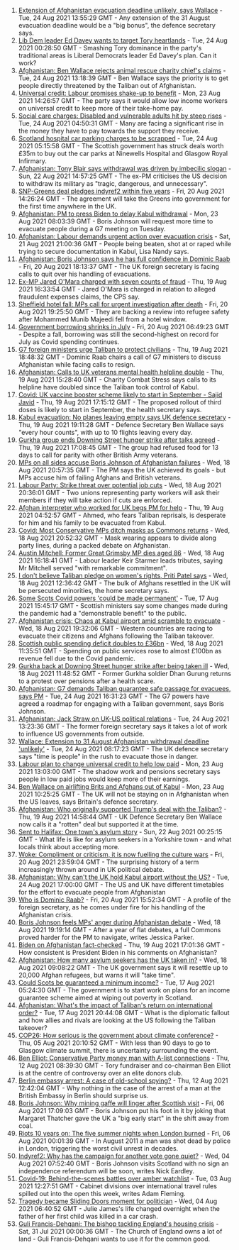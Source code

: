 1. [Extension of Afghanistan evacuation deadline unlikely, says Wallace](https://www.bbc.co.uk/news/uk-58312134?at_medium=RSS&at_campaign=KARANGA) - Tue, 24 Aug 2021 13:55:29 GMT - Any extension of the 31 August evacuation deadline would be a "big bonus", the defence secretary says.
2. [Lib Dem leader Ed Davey wants to target Tory heartlands](https://www.bbc.co.uk/news/uk-politics-58306872?at_medium=RSS&at_campaign=KARANGA) - Tue, 24 Aug 2021 00:28:50 GMT - Smashing Tory dominance in the party's traditional areas is Liberal Democrats leader Ed Davey's plan. Can it work?
3. [Afghanistan: Ben Wallace rejects animal rescue charity chief's claims](https://www.bbc.co.uk/news/uk-politics-58318898?at_medium=RSS&at_campaign=KARANGA) - Tue, 24 Aug 2021 13:18:39 GMT - Ben Wallace says the priority is to get people directly threatened by the Taliban out of Afghanistan.
4. [Universal credit: Labour promises shake-up to benefit](https://www.bbc.co.uk/news/uk-politics-58304242?at_medium=RSS&at_campaign=KARANGA) - Mon, 23 Aug 2021 14:26:57 GMT - The party says it would allow low income workers on universal credit to keep more of their take-home pay.
5. [Social care charges: Disabled and vulnerable adults hit by steep rises](https://www.bbc.co.uk/news/uk-58259678?at_medium=RSS&at_campaign=KARANGA) - Tue, 24 Aug 2021 04:50:31 GMT - Many are facing a significant rise in the money they have to pay towards the support they receive.
6. [Scotland hospital car parking charges to be scrapped](https://www.bbc.co.uk/news/uk-scotland-58306354?at_medium=RSS&at_campaign=KARANGA) - Tue, 24 Aug 2021 05:15:58 GMT - The Scottish government has struck deals worth £35m to buy out the car parks at Ninewells Hospital and Glasgow Royal Infirmary.
7. [Afghanistan: Tony Blair says withdrawal was driven by imbecilic slogan](https://www.bbc.co.uk/news/uk-58295384?at_medium=RSS&at_campaign=KARANGA) - Sun, 22 Aug 2021 14:57:25 GMT - The ex-PM criticises the US decision to withdraw its military as "tragic, dangerous, and unnecessary".
8. [SNP-Greens deal pledges indyref2 within five years](https://www.bbc.co.uk/news/uk-scotland-scotland-politics-58272209?at_medium=RSS&at_campaign=KARANGA) - Fri, 20 Aug 2021 14:26:24 GMT - The agreement will take the Greens into government for the first time anywhere in the UK.
9. [Afghanistan: PM to press Biden to delay Kabul withdrawal](https://www.bbc.co.uk/news/uk-58301269?at_medium=RSS&at_campaign=KARANGA) - Mon, 23 Aug 2021 08:03:39 GMT - Boris Johnson will request more time to evacuate people during a G7 meeting on Tuesday.
10. [Afghanistan: Labour demands urgent action over evacuation crisis](https://www.bbc.co.uk/news/uk-58290593?at_medium=RSS&at_campaign=KARANGA) - Sat, 21 Aug 2021 21:00:36 GMT - People being beaten, shot at or raped while trying to secure documentation in Kabul, Lisa Nandy says.
11. [Afghanistan: Boris Johnson says he has full confidence in Dominic Raab](https://www.bbc.co.uk/news/uk-politics-58283588?at_medium=RSS&at_campaign=KARANGA) - Fri, 20 Aug 2021 18:13:37 GMT - The UK foreign secretary is facing calls to quit over his handling of evacuations.
12. [Ex-MP Jared O'Mara charged with seven counts of fraud](https://www.bbc.co.uk/news/uk-england-south-yorkshire-58272878?at_medium=RSS&at_campaign=KARANGA) - Thu, 19 Aug 2021 16:33:54 GMT - Jared O'Mara is charged in relation to alleged fraudulent expenses claims, the CPS say.
13. [Sheffield hotel fall: MPs call for urgent investigation after death](https://www.bbc.co.uk/news/uk-england-south-yorkshire-58280360?at_medium=RSS&at_campaign=KARANGA) - Fri, 20 Aug 2021 19:25:50 GMT - They are backing a review into refugee safety after Mohammed Munib Majeedi fell from a hotel window.
14. [Government borrowing shrinks in July](https://www.bbc.co.uk/news/business-58266821?at_medium=RSS&at_campaign=KARANGA) - Fri, 20 Aug 2021 06:49:23 GMT - Despite a fall, borrowing was still the second-highest on record for July as Covid spending continues.
15. [G7 foreign ministers urge Taliban to protect civilians](https://www.bbc.co.uk/news/uk-politics-58275064?at_medium=RSS&at_campaign=KARANGA) - Thu, 19 Aug 2021 18:48:32 GMT - Dominic Raab chairs a call of G7 ministers to discuss Afghanistan while facing calls to resign.
16. [Afghanistan: Calls to UK veterans mental health helpline double](https://www.bbc.co.uk/news/uk-politics-58271247?at_medium=RSS&at_campaign=KARANGA) - Thu, 19 Aug 2021 15:28:40 GMT - Charity Combat Stress says calls to its helpline have doubled since the Taliban took control of Kabul.
17. [Covid: UK vaccine booster scheme likely to start in September - Sajid Javid](https://www.bbc.co.uk/news/uk-58271911?at_medium=RSS&at_campaign=KARANGA) - Thu, 19 Aug 2021 17:15:12 GMT - The proposed rollout of third doses is likely to start in September, the health secretary says.
18. [Kabul evacuation: No planes leaving empty says UK defence secretary](https://www.bbc.co.uk/news/uk-58266555?at_medium=RSS&at_campaign=KARANGA) - Thu, 19 Aug 2021 19:11:28 GMT - Defence Secretary Ben Wallace says "every hour counts", with up to 10 flights leaving every day.
19. [Gurkha group ends Downing Street hunger strike after talks agreed](https://www.bbc.co.uk/news/uk-england-hampshire-58274264?at_medium=RSS&at_campaign=KARANGA) - Thu, 19 Aug 2021 17:08:45 GMT - The group had refused food for 13 days to call for parity with other British Army veterans.
20. [MPs on all sides accuse Boris Johnson of Afghanistan failures](https://www.bbc.co.uk/news/uk-politics-58254794?at_medium=RSS&at_campaign=KARANGA) - Wed, 18 Aug 2021 20:57:35 GMT - The PM says the UK achieved its goals - but MPs accuse him of failing Afghans and British veterans.
21. [Labour Party: Strike threat over potential job cuts](https://www.bbc.co.uk/news/uk-politics-58263728?at_medium=RSS&at_campaign=KARANGA) - Wed, 18 Aug 2021 20:36:01 GMT - Two unions representing party workers will ask their members if they will take action if cuts are enforced.
22. [Afghan interpreter who worked for UK begs PM for help](https://www.bbc.co.uk/news/uk-58264397?at_medium=RSS&at_campaign=KARANGA) - Thu, 19 Aug 2021 04:52:57 GMT - Ahmed, who fears Taliban reprisals, is desperate for him and his family to be evacuated from Kabul.
23. [Covid: Most Conservative MPs ditch masks as Commons returns](https://www.bbc.co.uk/news/uk-politics-58259604?at_medium=RSS&at_campaign=KARANGA) - Wed, 18 Aug 2021 20:52:32 GMT - Mask wearing appears to divide along party lines, during a packed debate on Afghanistan.
24. [Austin Mitchell: Former Great Grimsby MP dies aged 86](https://www.bbc.co.uk/news/uk-england-humber-58257189?at_medium=RSS&at_campaign=KARANGA) - Wed, 18 Aug 2021 16:18:41 GMT - Labour leader Keir Starmer leads tributes, saying Mr Mitchell served "with remarkable commitment".
25. [I don't believe Taliban pledge on women's rights, Priti Patel says](https://www.bbc.co.uk/news/uk-58250211?at_medium=RSS&at_campaign=KARANGA) - Wed, 18 Aug 2021 12:36:42 GMT - The bulk of Afghans resettled in the UK will be persecuted minorities, the home secretary says.
26. [Some Scots Covid powers 'could be made permanent'](https://www.bbc.co.uk/news/uk-scotland-scotland-politics-58244323?at_medium=RSS&at_campaign=KARANGA) - Tue, 17 Aug 2021 15:45:17 GMT - Scottish ministers say some changes made during the pandemic had a "demonstrable benefit" to the public.
27. [Afghanistan crisis: Chaos at Kabul airport amid scramble to evacuate](https://www.bbc.co.uk/news/world-europe-58256696?at_medium=RSS&at_campaign=KARANGA) - Wed, 18 Aug 2021 19:32:06 GMT - Western countries are racing to evacuate their citizens and Afghans following the Taliban takeover.
28. [Scottish public spending deficit doubles to £36bn](https://www.bbc.co.uk/news/uk-scotland-58256028?at_medium=RSS&at_campaign=KARANGA) - Wed, 18 Aug 2021 11:35:51 GMT - Spending on public services rose to almost £100bn as revenue fell due to the Covid pandemic.
29. [Gurkha back at Downing Street hunger strike after being taken ill](https://www.bbc.co.uk/news/uk-england-hampshire-58254634?at_medium=RSS&at_campaign=KARANGA) - Wed, 18 Aug 2021 11:48:52 GMT - Former Gurkha soldier Dhan Gurung returns to a protest over pensions after a health scare.
30. [Afghanistan: G7 demands Taliban guarantee safe passage for evacuees, says PM](https://www.bbc.co.uk/news/uk-politics-58320219?at_medium=RSS&at_campaign=KARANGA) - Tue, 24 Aug 2021 16:31:23 GMT - The G7 powers have agreed a roadmap for engaging with a Taliban government, says Boris Johnson.
31. [Afghanistan: Jack Straw on UK-US political relations](https://www.bbc.co.uk/news/uk-politics-58308223?at_medium=RSS&at_campaign=KARANGA) - Tue, 24 Aug 2021 13:23:36 GMT - The former foreign secretary says it takes a lot of work to influence US governments from outside.
32. [Wallace: Extension to 31 August Afghanistan withdrawal deadline 'unlikely'](https://www.bbc.co.uk/news/uk-58315478?at_medium=RSS&at_campaign=KARANGA) - Tue, 24 Aug 2021 08:17:23 GMT - The UK defence secretary says "time is people" in the rush to evacuate those in danger.
33. [Labour plan to change universal credit to help low paid](https://www.bbc.co.uk/news/uk-politics-58308222?at_medium=RSS&at_campaign=KARANGA) - Mon, 23 Aug 2021 13:03:00 GMT - The shadow work and pensions secretary says people in low paid jobs would keep more of their earnings.
34. [Ben Wallace on airlifting Brits and Afghans out of Kabul](https://www.bbc.co.uk/news/uk-politics-58305486?at_medium=RSS&at_campaign=KARANGA) - Mon, 23 Aug 2021 10:25:25 GMT - The UK will not be staying on in Afghanistan when the US leaves, says Britain's defence secretary.
35. [Afghanistan: Who originally supported Trump's deal with the Taliban?](https://www.bbc.co.uk/news/58271943?at_medium=RSS&at_campaign=KARANGA) - Thu, 19 Aug 2021 14:58:44 GMT - UK Defence Secretary Ben Wallace now calls it a "rotten" deal but supported it at the time.
36. [Sent to Halifax: One town's asylum story](https://www.bbc.co.uk/news/uk-politics-58270841?at_medium=RSS&at_campaign=KARANGA) - Sun, 22 Aug 2021 00:25:15 GMT - What life is like for asylum seekers in a Yorkshire town - and what locals think about accepting more.
37. [Woke: Compliment or criticism, it is now fuelling the culture wars](https://www.bbc.co.uk/news/uk-politics-58281576?at_medium=RSS&at_campaign=KARANGA) - Fri, 20 Aug 2021 23:59:04 GMT - The surprising history of a term increasingly thrown around in UK political debate.
38. [Afghanistan: Why can't the UK hold Kabul airport without the US?](https://www.bbc.co.uk/news/world-58305185?at_medium=RSS&at_campaign=KARANGA) - Tue, 24 Aug 2021 17:00:00 GMT - The US and UK have different timetables for the effort to evacuate people from Afghanistan
39. [Who is Dominic Raab?](https://www.bbc.co.uk/news/uk-politics-52064637?at_medium=RSS&at_campaign=KARANGA) - Fri, 20 Aug 2021 15:52:34 GMT - A profile of the foreign secretary, as he comes under fire for his handling of the Afghanistan crisis.
40. [Boris Johnson feels MPs' anger during Afghanistan debate](https://www.bbc.co.uk/news/uk-politics-58256616?at_medium=RSS&at_campaign=KARANGA) - Wed, 18 Aug 2021 19:19:14 GMT - After a year of flat debates, a full Commons proved harder for the PM to navigate, writes Jessica Parker.
41. [Biden on Afghanistan fact-checked](https://www.bbc.co.uk/news/58243158?at_medium=RSS&at_campaign=KARANGA) - Thu, 19 Aug 2021 17:01:36 GMT - How consistent is President Biden in his comments on Afghanistan?
42. [Afghanistan: How many asylum seekers has the UK taken in?](https://www.bbc.co.uk/news/uk-58245684?at_medium=RSS&at_campaign=KARANGA) - Wed, 18 Aug 2021 09:08:22 GMT - The UK government says it will resettle up to 20,000 Afghan refugees, but warns it will "take time".
43. [Could Scots be guaranteed a minimum income?](https://www.bbc.co.uk/news/uk-scotland-scotland-politics-58230375?at_medium=RSS&at_campaign=KARANGA) - Tue, 17 Aug 2021 05:24:30 GMT - The government is to start work on plans for an income guarantee scheme aimed at wiping out poverty in Scotland.
44. [Afghanistan: What's the impact of Taliban's return on international order?](https://www.bbc.co.uk/news/world-us-canada-58248864?at_medium=RSS&at_campaign=KARANGA) - Tue, 17 Aug 2021 20:44:08 GMT - What is the diplomatic fallout and how allies and rivals are looking at the US following the Taliban takeover?
45. [COP26: How serious is the government about climate conference?](https://www.bbc.co.uk/news/uk-politics-58107010?at_medium=RSS&at_campaign=KARANGA) - Thu, 05 Aug 2021 20:10:52 GMT - With less than 90 days to go to Glasgow climate summit, there is uncertainty surrounding the event.
46. [Ben Elliot: Conservative Party money man with A-list connections](https://www.bbc.co.uk/news/uk-politics-58100884?at_medium=RSS&at_campaign=KARANGA) - Thu, 12 Aug 2021 08:39:30 GMT - Tory fundraiser and co-chairman Ben Elliot is at the centre of controversy over an elite donors club.
47. [Berlin embassy arrest: A case of old-school spying?](https://www.bbc.co.uk/news/uk-58185957?at_medium=RSS&at_campaign=KARANGA) - Thu, 12 Aug 2021 12:42:04 GMT - Why nothing in the case of the arrest of a man at the British Embassy in Berlin should surprise us.
48. [Boris Johnson: Why mining gaffe will linger after Scottish visit](https://www.bbc.co.uk/news/uk-scotland-58117514?at_medium=RSS&at_campaign=KARANGA) - Fri, 06 Aug 2021 17:09:03 GMT - Boris Johnson put his foot in it by joking that Margaret Thatcher gave the UK a "big early start" in the shift away from coal.
49. [Riots 10 years on: The five summer nights when London burned](https://www.bbc.co.uk/news/uk-england-london-58058031?at_medium=RSS&at_campaign=KARANGA) - Fri, 06 Aug 2021 00:01:39 GMT - In August 2011 a man was shot dead by police in London, triggering the worst civil unrest in decades.
50. [Indyref2: Why has the campaign for another vote gone quiet?](https://www.bbc.co.uk/news/uk-politics-58079551?at_medium=RSS&at_campaign=KARANGA) - Wed, 04 Aug 2021 07:52:40 GMT - Boris Johnson visits Scotland with no sign an independence referendum will be soon, writes Nick Eardley.
51. [Covid-19: Behind-the-scenes battles over amber watchlist](https://www.bbc.co.uk/news/uk-politics-58072985?at_medium=RSS&at_campaign=KARANGA) - Tue, 03 Aug 2021 12:27:51 GMT - Cabinet divisions over international travel rules spilled out into the open this week, writes Adam Fleming.
52. [Tragedy became Sliding Doors moment for politician](https://www.bbc.co.uk/news/uk-wales-politics-58058218?at_medium=RSS&at_campaign=KARANGA) - Wed, 04 Aug 2021 06:40:52 GMT - Julie James's life changed overnight when the father of her first child was killed in a car crash.
53. [Guli Francis-Dehqani: The bishop tackling England's housing crisis](https://www.bbc.co.uk/news/uk-politics-57985577?at_medium=RSS&at_campaign=KARANGA) - Sat, 31 Jul 2021 00:00:36 GMT - The Church of England owns a lot of land - Guli Francis-Dehqani wants to use it for the common good.
